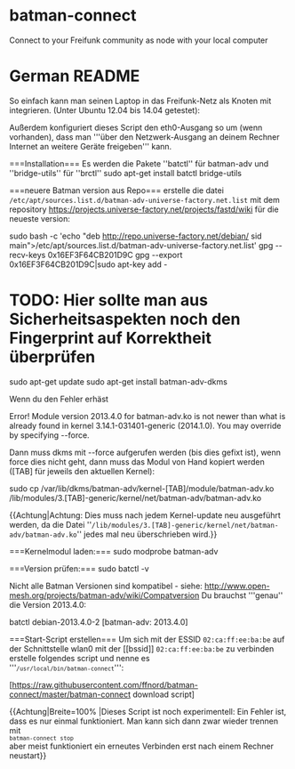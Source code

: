 batman-connect
==============

Connect to your Freifunk community as node with your local computer

German README
=============

So einfach kann man seinen Laptop in das Freifunk-Netz als Knoten mit integrieren.
(Unter Ubuntu 12.04 bis 14.04 getestet):

Außerdem konfiguriert dieses Script den eth0-Ausgang so um (wenn vorhanden), dass man '''über den Netzwerk-Ausgang an deinem Rechner Internet an weitere Geräte freigeben''' kann.

===Installation===
Es werden die Pakete ''batctl'' für batman-adv und ''bridge-utils'' für ''brctl''
 sudo apt-get install batctl bridge-utils

===neuere Batman version aus Repo===
erstelle die datei `/etc/apt/sources.list.d/batman-adv-universe-factory.net.list` mit dem repository https://projects.universe-factory.net/projects/fastd/wiki für die neueste version:
 
 sudo bash -c 'echo "deb http://repo.universe-factory.net/debian/ sid main">/etc/apt/sources.list.d/batman-adv-universe-factory.net.list'
 gpg --recv-keys 0x16EF3F64CB201D9C
 gpg --export 0x16EF3F64CB201D9C|sudo apt-key add -
 # TODO: Hier sollte man aus Sicherheitsaspekten noch den Fingerprint auf Korrektheit überprüfen
 sudo apt-get update
 sudo apt-get install batman-adv-dkms

Wenn du den Fehler erhäst

 Error! Module version 2013.4.0 for batman-adv.ko
 is not newer than what is already found in kernel 3.14.1-031401-generic (2014.1.0).
 You may override by specifying --force.


Dann muss dkms mit --force aufgerufen werden (bis dies gefixt ist), wenn force dies nicht geht, dann muss das Modul von Hand kopiert werden ([TAB] für jeweils den aktuellen Kernel):

 sudo cp /var/lib/dkms/batman-adv/kernel-[TAB]/module/batman-adv.ko /lib/modules/3.[TAB]-generic/kernel/net/batman-adv/batman-adv.ko

{{Achtung|Achtung: Dies muss nach jedem Kernel-update neu ausgeführt werden, da die Datei ''`/lib/modules/3.[TAB]-generic/kernel/net/batman-adv/batman-adv.ko`'' jedes mal neu überschrieben wird.}}


===Kernelmodul laden:===
 sudo modprobe batman-adv

===Version prüfen:===
 sudo batctl -v

Nicht alle Batman Versionen sind kompatibel - siehe: http://www.open-mesh.org/projects/batman-adv/wiki/Compatversion 
Du brauchst '''genau'' die Version 2013.4.0:

 batctl debian-2013.4.0-2 [batman-adv: 2013.4.0]

 

===Start-Script erstellen===
Um sich mit der ESSID <code>02:ca:ff:ee:ba:be</code> auf der Schnittstelle wlan0 mit der [[bssid]] <code>02:ca:ff:ee:ba:be</code> zu verbinden erstelle folgendes script und nenne es <br>
'''<code>`/usr/local/bin/batman-connect`</code>''':

[https://raw.githubusercontent.com/ffnord/batman-connect/master/batman-connect download script]

{{Achtung|Breite=100% |Dieses Script ist noch experimentell: Ein Fehler ist, dass es nur einmal funktioniert. Man kann sich dann zwar wieder trennen mit <br><code>`batman-connect stop`</code> <br>
aber meist funktioniert ein erneutes Verbinden erst nach einem Rechner neustart}}
